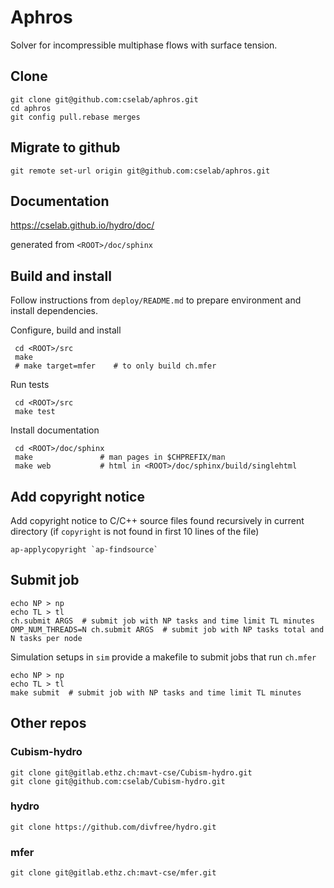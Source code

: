 # Aphros

Solver for incompressible multiphase flows with surface tension.

## Clone

    git clone git@github.com:cselab/aphros.git
    cd aphros
    git config pull.rebase merges

## Migrate to github

    git remote set-url origin git@github.com:cselab/aphros.git

## Documentation

<https://cselab.github.io/hydro/doc/>

generated from `<ROOT>/doc/sphinx`

## Build and install

Follow instructions from `deploy/README.md` to
prepare environment and install dependencies.

Configure, build and install

     cd <ROOT>/src
     make
     # make target=mfer    # to only build ch.mfer

Run tests

     cd <ROOT>/src
     make test

Install documentation

     cd <ROOT>/doc/sphinx
     make               # man pages in $CHPREFIX/man
     make web           # html in <ROOT>/doc/sphinx/build/singlehtml

## Add copyright notice

Add copyright notice to C/C++ source files found recursively in current
directory (if `copyright` is not found in first 10 lines of the file)

    ap-applycopyright `ap-findsource`

## Submit job

    echo NP > np
    echo TL > tl
    ch.submit ARGS  # submit job with NP tasks and time limit TL minutes
    OMP_NUM_THREADS=N ch.submit ARGS  # submit job with NP tasks total and N tasks per node

Simulation setups in `sim` provide a makefile to submit jobs that run `ch.mfer`

    echo NP > np
    echo TL > tl
    make submit  # submit job with NP tasks and time limit TL minutes

## Other repos


### Cubism-hydro

    git clone git@gitlab.ethz.ch:mavt-cse/Cubism-hydro.git
    git clone git@github.com:cselab/Cubism-hydro.git

### hydro

    git clone https://github.com/divfree/hydro.git

### mfer

    git clone git@gitlab.ethz.ch:mavt-cse/mfer.git
